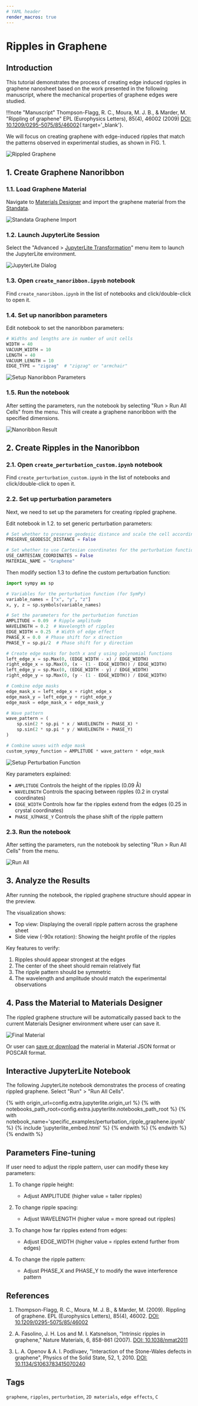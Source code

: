 ```yaml
---
# YAML header
render_macros: true
---
```


# Ripples in Graphene

## Introduction

This tutorial demonstrates the process of creating edge induced ripples in graphene nanosheet based on the work presented in the following manuscript, where the mechanical properties of graphene edges were studied.

!!!note "Manuscript"
    Thompson-Flagg, R. C., Moura, M. J. B., & Marder, M.
    "Rippling of graphene"
    EPL (Europhysics Letters), 85(4), 46002 (2009)
    [DOI: 10.1209/0295-5075/85/46002](https://doi.org/10.1209/0295-5075/85/46002){:target='_blank'}.

We will focus on creating graphene with edge-induced ripples that match the patterns observed in experimental studies, as shown in FIG. 1.

![Rippled Graphene](/images/tutorials/materials/defects/perturbation_ripple_graphene/0-figure-from-manuscript.webp "Rippled Graphene, FIG. 1.")

## 1. Create Graphene Nanoribbon

### 1.1. Load Graphene Material

Navigate to [Materials Designer](../../../materials-designer/overview.md) and import the graphene material from the [Standata](../../../materials-designer/header-menu/input-output/standata-import.md).

![Standata Graphene Import](/images/tutorials/materials/defects/defect_creation_point_substitution_graphene/1-standata-graphene.webp "Standata Graphene Import")

### 1.2. Launch JupyterLite Session

Select the "Advanced > [JupyterLite Transformation](../../../materials-designer/header-menu/advanced/jupyterlite-dialog.md)" menu item to launch the JupyterLite environment.

![JupyterLite Dialog](/images/jupyterlite/md-advanced-jl.webp "JupyterLite Dialog")

### 1.3. Open `create_nanoribbon.ipynb` notebook

Find `create_nanoribbon.ipynb` in the list of notebooks and click/double-click to open it.

### 1.4. Set up nanoribbon parameters

Edit notebook to set the nanoribbon parameters:

```python
# Widths and lengths are in number of unit cells
WIDTH = 40
VACUUM_WIDTH = 10
LENGTH = 40
VACUUM_LENGTH = 10
EDGE_TYPE = "zigzag"  # "zigzag" or "armchair"
```

![Setup Nanoribbon Parameters](/images/tutorials/materials/defects/perturbation_ripple_graphene/2-jl-setup-nb-nanoribbon.webp "Setup Nanoribbon Parameters")

### 1.5. Run the notebook

After setting the parameters, run the notebook by selecting "Run > Run All Cells" from the menu. This will create a graphene nanoribbon with the specified dimensions.

![Nanoribbon Result](/images/tutorials/materials/defects/perturbation_ripple_graphene/3-wave-result-nanoribbon.webp "Graphene Nanoribbon")

## 2. Create Ripples in the Nanoribbon

### 2.1. Open `create_perturbation_custom.ipynb` notebook

Find `create_perturbation_custom.ipynb` in the list of notebooks and click/double-click to open it.

### 2.2. Set up perturbation parameters

Next, we need to set up the parameters for creating rippled graphene.

Edit notebook in 1.2. to set generic perturbation parameters:

```python
# Set whether to preserve geodesic distance and scale the cell accordingly to match PBC
PRESERVE_GEODESIC_DISTANCE = False

# Set whether to use Cartesian coordinates for the perturbation function
USE_CARTESIAN_COORDINATES = False
MATERIAL_NAME = "Graphene"
```

Then modify section 1.3 to define the custom perturbation function:

```python
import sympy as sp

# Variables for the perturbation function (for SymPy)
variable_names = ["x", "y", "z"]
x, y, z = sp.symbols(variable_names)

# Set the parameters for the perturbation function
AMPLITUDE = 0.09  # Ripple amplitude
WAVELENGTH = 0.2  # Wavelength of ripples
EDGE_WIDTH = 0.25  # Width of edge effect
PHASE_X = 0.0  # Phase shift for x direction
PHASE_Y = sp.pi/2  # Phase shift for y direction

# Create edge masks for both x and y using polynomial functions
left_edge_x = sp.Max(0, (EDGE_WIDTH - x) / EDGE_WIDTH)
right_edge_x = sp.Max(0, (x - (1 - EDGE_WIDTH)) / EDGE_WIDTH)
left_edge_y = sp.Max(0, (EDGE_WIDTH - y) / EDGE_WIDTH)
right_edge_y = sp.Max(0, (y - (1 - EDGE_WIDTH)) / EDGE_WIDTH)

# Combine edge masks
edge_mask_x = left_edge_x + right_edge_x
edge_mask_y = left_edge_y + right_edge_y
edge_mask = edge_mask_x + edge_mask_y

# Wave pattern
wave_pattern = (
    sp.sin(2 * sp.pi * x / WAVELENGTH + PHASE_X) * 
    sp.sin(2 * sp.pi * y / WAVELENGTH + PHASE_Y)
)

# Combine waves with edge mask
custom_sympy_function = AMPLITUDE * wave_pattern * edge_mask
```

![Setup Perturbation Function](/images/tutorials/materials/defects/perturbation_ripple_graphene/4-jl-setup-nb-final.webp "Setup Perturbation Function")

Key parameters explained:

- `AMPLITUDE` Controls the height of the ripples (0.09 Å)
- `WAVELENGTH` Controls the spacing between ripples (0.2 in crystal coordinates)
- `EDGE_WIDTH` Controls how far the ripples extend from the edges (0.25 in crystal coordinates)
- `PHASE_X`/`PHASE_Y` Controls the phase shift of the ripple pattern

### 2.3. Run the notebook

After setting the parameters, run the notebook by selecting "Run > Run All Cells" from the menu.

![Run All](/images/jupyterlite/run-all.webp "Run All")

## 3. Analyze the Results

After running the notebook, the rippled graphene structure should appear in the preview.

The visualization shows:

- Top view: Displaying the overall ripple pattern across the graphene sheet
- Side view (-90x rotation): Showing the height profile of the ripples

Key features to verify:

1. Ripples should appear strongest at the edges
2. The center of the sheet should remain relatively flat
3. The ripple pattern should be symmetric
4. The wavelength and amplitude should match the experimental observations

## 4. Pass the Material to Materials Designer

The rippled graphene structure will be automatically passed back to the current Materials Designer environment where user can save it.

![Final Material](/images/tutorials/materials/defects/perturbation_ripple_graphene/5-wave-result-final.webp "Final Rippled Graphene")

Or user can [save or download](../../../materials-designer/header-menu/input-output.md) the material in Material JSON format or POSCAR format.

## Interactive JupyterLite Notebook

The following JupyterLite notebook demonstrates the process of creating rippled graphene. Select "Run" > "Run All Cells".

{% with origin_url=config.extra.jupyterlite.origin_url %}
{% with notebooks_path_root=config.extra.jupyterlite.notebooks_path_root %}
{% with notebook_name='specific_examples/perturbation_ripple_graphene.ipynb' %}
{% include 'jupyterlite_embed.html' %}
{% endwith %}
{% endwith %}
{% endwith %}

## Parameters Fine-tuning

If user need to adjust the ripple pattern, user can modify these key parameters:

1. To change ripple height:
   - Adjust AMPLITUDE (higher value = taller ripples)

2. To change ripple spacing:
   - Adjust WAVELENGTH (higher value = more spread out ripples)

3. To change how far ripples extend from edges:
   - Adjust EDGE_WIDTH (higher value = ripples extend further from edges)

4. To change the ripple pattern:
   - Adjust PHASE_X and PHASE_Y to modify the wave interference pattern

## References

1. Thompson-Flagg, R. C., Moura, M. J. B., & Marder, M. (2009). Rippling of graphene. EPL (Europhysics Letters), 85(4), 46002. [DOI: 10.1209/0295-5075/85/46002](https://doi.org/10.1209/0295-5075/85/46002)

2. A. Fasolino, J. H. Los and M. I. Katsnelson, "Intrinsic ripples in graphene," Nature Materials, 6, 858-861 (2007). [DOI: 10.1038/nmat2011](https://doi.org/10.1038/nmat2011)

3. L. A. Openov & A. I. Podlivaev, "Interaction of the Stone-Wales defects in graphene", Physics of the Solid State, 52, 1, 2010. [DOI: 10.1134/S1063783415070240](https://doi.org/10.1134/S1063783415070240)

## Tags

`graphene`, `ripples`, `perturbation`, `2D materials`, `edge effects`, `C`
